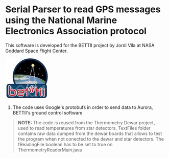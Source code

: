 #  Serial Parser to read GPS messages using the National Marine Electronics Association protocol
This software is developed for the BETTII project by Jordi Vila at NASA Goddard Space Flight Center.

![Thermometry](bettii.png)

1. The code uses Google's protobufs in order to send data to Aurora, BETTII's ground control software


>**NOTE:** The code is reused from the Thermometry Dewar project, used to read temperatures from star detectors. TextFiles folder contains raw data dumped from the dewar boards that allows to test the program when not conected to the dewar and star detectors. The fReadingFile boolean has to be set to true on ThermometryReaderMain.java
